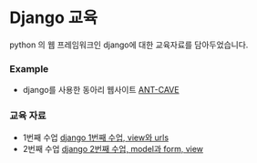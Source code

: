 # Django 교육
python 의 웹 프레임워크인 django에 대한 교육자료를 담아두었습니다.

### Example
* django를 사용한 동아리 웹사이트 [ANT-CAVE](https://github.com/CNU-ANT/ANT-Cave)


### 교육 자료
* 1번째 수업 [django 1번째 수업, view와 urls](https://www.slideshare.net/KimHyeockJin/django-90226252)
* 2번째 수업 [django 2번째 수업, model과 form, view](https://www.slideshare.net/KimHyeockJin/django-2-90954977)

